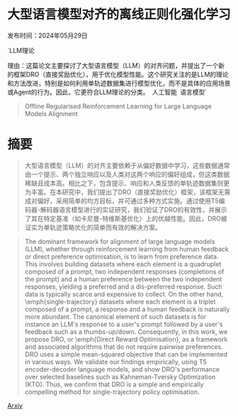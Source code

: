 # 大型语言模型对齐的离线正则化强化学习

发布时间：2024年05月29日

`LLM理论

理由：这篇论文主要探讨了大型语言模型（LLM）的对齐问题，并提出了一个新的框架DRO（直接奖励优化），用于优化模型性能。这个研究关注的是LLM的理论和方法改进，特别是如何利用单轨迹数据集进行模型优化，而不是具体的应用场景或Agent的行为。因此，它更符合LLM理论的分类。` `人工智能` `语言模型`

> Offline Regularised Reinforcement Learning for Large Language Models Alignment

# 摘要

> 大型语言模型（LLM）的对齐主要依赖于从偏好数据中学习，这些数据通常由一个提示、两个独立响应以及人类对这两个响应的偏好组成，但这类数据稀缺且成本高。相比之下，包含提示、响应和人类反馈的单轨迹数据集则更为丰富。在本研究中，我们提出了DRO（直接奖励优化）框架，该框架无需成对偏好，采用简单的均方目标，并可通过多种方式实施。通过使用T5编码器-解码器语言模型进行的实证研究，我们验证了DRO的有效性，并展示了其在特定基准（如卡尼曼-特维斯基优化）上的优越性能。因此，DRO被证实为单轨迹策略优化的简单而有效的解决方案。

> The dominant framework for alignment of large language models (LLM), whether through reinforcement learning from human feedback or direct preference optimisation, is to learn from preference data. This involves building datasets where each element is a quadruplet composed of a prompt, two independent responses (completions of the prompt) and a human preference between the two independent responses, yielding a preferred and a dis-preferred response. Such data is typically scarce and expensive to collect. On the other hand, \emph{single-trajectory} datasets where each element is a triplet composed of a prompt, a response and a human feedback is naturally more abundant. The canonical element of such datasets is for instance an LLM's response to a user's prompt followed by a user's feedback such as a thumbs-up/down. Consequently, in this work, we propose DRO, or \emph{Direct Reward Optimisation}, as a framework and associated algorithms that do not require pairwise preferences. DRO uses a simple mean-squared objective that can be implemented in various ways. We validate our findings empirically, using T5 encoder-decoder language models, and show DRO's performance over selected baselines such as Kahneman-Tversky Optimization (KTO). Thus, we confirm that DRO is a simple and empirically compelling method for single-trajectory policy optimisation.

[Arxiv](https://arxiv.org/abs/2405.19107)
